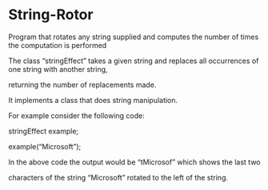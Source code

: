 String-Rotor
============

Program that rotates any string supplied and computes the number of times the computation is performed

The class “stringEffect” takes a given string and replaces all occurrences of one string with another string, 

returning the number of replacements made.  

It implements a class that does string manipulation.  

For example consider the following code:

stringEffect example;

example(“Microsoft”);

In the above code the output would be “tMicrosof” which shows the last two 


characters of the string “Microsoft” rotated to the left of the string.
